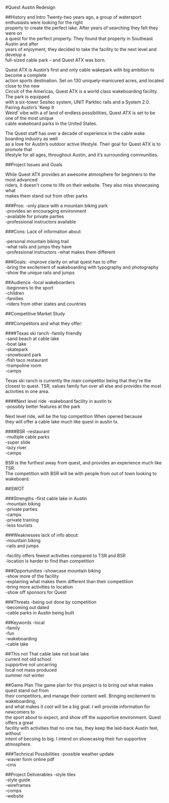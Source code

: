 #Quest Austin Redesign

##History and Intro
Twenty-two years ago, a group of watersport enthusiasts were looking for the right  
property to create the perfect lake. After years of searching they felt they were on  
a quest for the perfect property. They found that property in Southeast Austin and after  
years of enjoyment, they decided to take the facility to the next level and develop a  
full-sized cable park – and Quest ATX was born.  

Quest ATX is Austin’s first and only cable wakepark with big ambition to become a complete  
action sports destination. Set on 130 uniquely-manicured acres, and located close to the new  
Circuit of the Americas, Quest ATX is a world class wakeboarding facility. The park is equipped  
with a six-tower Sesitec system, UNIT Parktec rails and a System 2.0. Pairing Austin’s ‘Keep It  
Weird’ vibe with a of land of endless possibilities, Quest ATX is set to be one of the most unique   
cable wakeboard parks in the United States.

The Quest staff has over a decade of experience in the cable wake boarding industry as well  
as a love for Austin’s outdoor active lifestyle. Their goal for Quest ATX is to promote that  
lifestyle for all ages, throughout Austin, and it’s surrounding communities.  

##Project Issues and Goals

While Quest ATX provides an awesome atmosphere for beginners to the most advanced  
riders, it doesn't come to life on their website. They also miss showcasing what  
makes them stand out from other parks   
 
###Pros: 
-only place with a mountain biking park  
-provides an encouraging environment   
-available for private parties  
-professional instructors available   

###Cons:
Lack of information about:

-personal mountain biking trail  
-what rails and jumps they have  
-professional instructors 
-what makes them different 
        
###Goals:
-improve clarity on what quest has to offer  
-bring the excitement of wakeboarding with typography and photography  
-show the unique rails and jumps   

##Audience
-local wakeboarders  
-beginners to the sport   
-children  
-families  
-riders from other states and countries  


##Competitive Market Study

###Competitors and what they offer:  

####Texas ski ranch
-family friendly  
-sand beach at cable lake  
-boat lake  
-skatepark    
-snowboard park    
-fish taco restaurant   
-trampoline room    
-camps  
   
Texas ski ranch is currently the main competitor being that they're the  
closest to quest. TSR, values family fun over all else and provides the most  
activities in one area.      

####Next level ride
-wakeboard facility in austin tx    
-possibly better features at the park  

Next level ride, will be the top competition When opened because  
they will offer a cable lake much like quest in austin tx. 


####BSR
-restaurant   
-multiple cable parks  
-super slide  
-lazy river  
-camps  

BSR is the furthest away from quest, and  provides an experience much like TSR.  
The competition with BSR will be with people from out of town looking to wakeboard. 


##SWOT

###Strengths
-first cable lake in Austin  
-mountain biking  
-private parties  
-camps  
-private training  
-less tourists  

###Weaknesses
lack of info about:   
-mountain biking  
-rails and jumps  
	

-facility offers fewest activities compared to TSR and BSR  
-location is harder to find than competition  


###Opportunities
-showcase mountain biking   
-show more of the facility  
-explaining what makes them different than their competitiion  
-bring more activities to location  
-show off sponsors for Quest  



###Threats
-being out done by competition    
-becoming out dated    
-cable parks in Austin being built   


##Keywords
-local  
-family  
-fun  
-wakeboarding  
-cable lake  

##This not That
cable lake not boat lake  
current not old school  
supportive not uncarring  
local not mass produced  
summer not winter  


##Game Plan
The game plan for this project is to bring out what makes quest stand out from   
their competitors, and manage their content well. Bringing excitement to wakeboarding,    
and what makes it cool will be a big goal. I will provide information for newcomers to    
the sport about to expect, and show off the supportive environment. Quest offers a great    
facility with activities that no one has, they keep the laid-back Austin feel, without    
intent of becoing to big. I intend on showcasing their fun supportive atmosphere. 

###Technical Possibilities
-possible weather update  
-wavier form online pdf  
-cms  

##Project Deliverables
-style tiles  
-style guide  
-wireframes  
-comps  
-website  









	




















